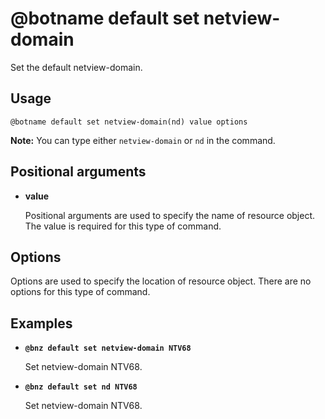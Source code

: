 # @botname default set netview-domain

Set the default netview-domain.

## Usage

`@botname default set netview-domain(nd) value options`

**Note:** You can type either `netview-domain` or `nd` in the command.

## Positional arguments

-   **value**

    Positional arguments are used to specify the name of resource object. The value is required for this type of command.


## Options

Options are used to specify the location of resource object. There are no options for this type of command.

## Examples

-   **`@bnz default set netview-domain NTV68`**

    Set netview-domain NTV68.

-   **`@bnz default set nd NTV68`**

    Set netview-domain NTV68.


